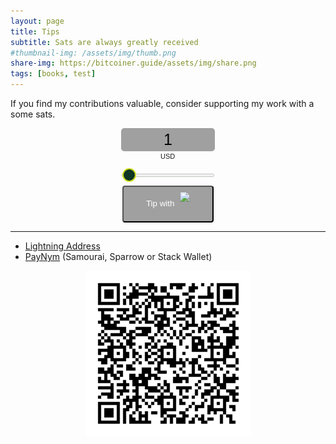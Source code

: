 ```yaml
---
layout: page
title: Tips
subtitle: Sats are always greatly received
#thumbnail-img: /assets/img/thumb.png
share-img: https://bitcoiner.guide/assets/img/share.png
tags: [books, test]
---
```


If you find my contributions valuable, consider supporting my work with a some sats. 


<style> .btcpay-form { display: inline-flex; align-items: center; justify-content: center; } .btcpay-form--inline { flex-direction: row; } .btcpay-form--block { flex-direction: column; } .btcpay-form--inline .submit { margin-left: 15px; } .btcpay-form--block select { margin-bottom: 10px; } .btcpay-form .btcpay-custom-container{ text-align: center; }.btcpay-custom { display: flex; align-items: center; justify-content: center; } .btcpay-form .plus-minus { cursor:pointer; font-size:25px; line-height: 25px; background: #DFE0E1; height: 30px; width: 45px; border:none; border-radius: 60px; margin: auto 5px; display: inline-flex; justify-content: center; } .btcpay-form select { -moz-appearance: none; -webkit-appearance: none; appearance: none; color: currentColor; background: transparent; border:1px solid transparent; display: block; padding: 1px; margin-left: auto; margin-right: auto; font-size: 11px; cursor: pointer; } .btcpay-form select:hover { border-color: #a0a0a0 !important; } .btcpay-form option { color: #000; background: rgba(0,0,0,.1); } .btcpay-input-price { -moz-appearance: textfield; border: none; box-shadow: none; text-align: center; font-size: 25px; margin: auto; border-radius: 5px; line-height: 35px; background: #a0a0a0; }.btcpay-input-price::-webkit-outer-spin-button, .btcpay-input-price::-webkit-inner-spin-button { -webkit-appearance: none; margin: 0; } </style>
<style> input[type=range].btcpay-input-range { -webkit-appearance:none; width:100%; background: transparent; } input[type=range].btcpay-input-range:focus { outline:0; } input[type=range].btcpay-input-range::-webkit-slider-runnable-track { width:100%; height:3.1px; cursor:pointer; box-shadow:0 0 1.7px #020,0 0 0 #003c00; background:#f3f3f3; border-radius:1px; border:0; } input[type=range].btcpay-input-range::-webkit-slider-thumb { box-shadow:none; border:2.5px solid #cedc21; height:22px; width:22px; border-radius:50%; background:#0f3723; cursor:pointer; -webkit-appearance:none; margin-top:-9.45px } input[type=range].btcpay-input-range:focus::-webkit-slider-runnable-track { background:#fff; } input[type=range].btcpay-input-range::-moz-range-track { width:100%; height:3.1px; cursor:pointer; box-shadow:0 0 1.7px #020,0 0 0 #003c00; background:#f3f3f3; border-radius:1px; border:0; } input[type=range].btcpay-input-range::-moz-range-thumb { box-shadow:none; border:2.5px solid #a0a0a0; height:22px; width:22px; border-radius:50%; background:#f99925; cursor:pointer; } input[type=range].btcpay-input-range::-ms-track { width:100%; height:3.1px; cursor:pointer; background:0 0; border-color:#a0a0a0; color:transparent; } input[type=range].btcpay-input-range::-ms-fill-lower { background:#e6e6e6; border:0; border-radius:2px; box-shadow:0 0 1.7px #020,0 0 0 #003c00; } input[type=range].btcpay-input-range::-ms-fill-upper { background:#f3f3f3; border:0; border-radius:2px; box-shadow:0 0 1.7px #020,0 0 0 #003c00; } input[type=range].btcpay-input-range::-ms-thumb { box-shadow:none; border:2.5px solid #cedc21; height:22px; width:22px; border-radius:50%; background:#0f3723; cursor:pointer; height:3.1px; } input[type=range].btcpay-input-range:focus::-ms-fill-lower { background:#f3f3f3; } input[type=range].btcpay-input-range:focus::-ms-fill-upper { background:#fff; } </style>
<div align=center>
<form method="POST" action="https://tips.bitcoiner.guide/api/v1/invoices" class="btcpay-form btcpay-form--block">
  <input type="hidden" name="storeId" value="8PwnXHpdUVCntmx8CT8voMsUwymhG25fquiDEwZUz1uz" />
  <input type="hidden" name="browserRedirect" value="https://bitcoiner.guide" />
  <div class="btcpay-custom-container">
      <input class="btcpay-input-price" type="number" name="price" min="1" max="500" step="1" value="1" data-price="1" style="width:146px;" />
    <select name="currency">
      <option value="USD" selected>USD</option>
      <option value="GBP">GBP</option>
      <option value="EUR">EUR</option>
      <option value="BTC">BTC</option>
    </select>
    <input type="range" class="btcpay-input-range" min="1" max="500" step="1" value="1" style="width:146px;margin-bottom:15px;" />
  </div>
<button type="submit" class="submit" name="submit" style="min-width:146px;min-height:40px;border-radius:4px;background-color:#a0a0a0;cursor:pointer;" title="Pay with BTCPay Server, a Self-Hosted Bitcoin Payment Processor"><span style="color:#fff">Tip with</span>
<img src="https://tips.bitcoiner.guide/img/paybutton/logo.svg" style="height:40px;display:inline-block;padding:5% 0 5% 5px;vertical-align:middle;">
</button></form></div>
<script>
    function handleSliderChange(event) {
        event.preventDefault();
        const root = event.target.closest('.btcpay-form');
        const el = root.querySelector('.btcpay-input-price');
        const price = parseInt(el.value);
        const min = parseInt(event.target.getAttribute('min')) || 1;
        const max = parseInt(event.target.getAttribute('max'));
        if (price < min) { 
            el.value = min;
        } else if (price > max) {
            el.value = max;
        } 
        root.querySelector('.btcpay-input-range').value = el.value;
    }
    function handleSliderInput(event) {
        event.target.closest('.btcpay-form').querySelector('.btcpay-input-price').value = event.target.value;
    }
    document.querySelectorAll(".btcpay-form .btcpay-input-range").forEach(function(el) {
        if (!el.dataset.initialized) {
            el.addEventListener('input', handleSliderInput);
            el.dataset.initialized = true;
        }
    });
    document.querySelectorAll(".btcpay-form .btcpay-input-price").forEach(function(el) {
        if (!el.dataset.initialized) {
            el.addEventListener('change', handleSliderChange);
            el.dataset.initialized = true;
        }
    });
    
    function handlePriceInput(event) {
        event.preventDefault();
        const root = event.target.closest('.btcpay-form');
        const price = parseInt(event.target.dataset.price);
        if (isNaN(event.target.value)) root.querySelector('.btcpay-input-price').value = price;
        const min = parseInt(event.target.getAttribute('min')) || 1;
        const max = parseInt(event.target.getAttribute('max'));
        if (event.target.value < min) {
            event.target.value = min;
        } else if (event.target.value > max) { 
            event.target.value = max;
        }
    }
    document.querySelectorAll(".btcpay-form .btcpay-input-price").forEach(function(el) {
        if (!el.dataset.initialized) {
            el.addEventListener('input', handlePriceInput);
            el.dataset.initialized = true;
        }
    });
</script>


***

- [Lightning Address](lightning:qna@tips.bitcoiner.guide)
- [PayNym](https://paynym.is/+BQA) (Samourai, Sparrow or Stack Wallet)


<p align="center">
  <img src="/assets/img/bip47small.png" />
</p>
